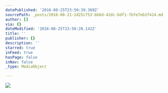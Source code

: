 ```yaml
---
datePublished: '2016-08-25T23:50:39.369Z'
sourcePath: _posts/2016-08-21-2d25c753-bb6d-42dc-bdf1-7bfe7eb1f414.md
author: []
via: {}
dateModified: '2016-08-25T23:50:28.142Z'
title: ''
publisher: {}
description: ''
starred: true
inFeed: true
hasPage: false
inNav: false
_type: MediaObject

---
```

![](https://the-grid-user-content.s3-us-west-2.amazonaws.com/ae8256e8-cfc4-40db-816a-f9a8fd7dc7d9.png)